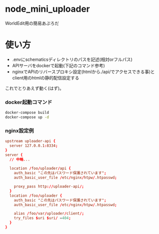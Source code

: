 # node_mini_uploader
WorldEdit用の簡易あぷろだ

# 使い方
- .envにschematicsディレクトリのパスを記述(相対orフルパス)
- APIサーバをdockerで起動(下記のコマンド参考)
- nginxでAPIのリバースプロキシ設定(htmlから./api/でアクセスできる事)とclient用のhtmlの静的配信設定する

これでとりあえず動く(はず)。

### docker起動コマンド
```bash
docker-compose build
docker-compose up -d
```

### nginx設定例
```nginx.conf
upstream uploader-api {
  server 127.0.0.1:8334;
}
server {
  // 中略...
  
  location /foo/uploader/api {
    auth_basic "この先はパスワード保護されています";
    auth_basic_user_file /etc/nginx/htpw/.htpasswd;

    proxy_pass http://uploader-api/;
  }
  location /foo/uploader {
    auth_basic "この先はパスワード保護されています";
    auth_basic_user_file /etc/nginx/htpw/.htpasswd;

    alias /foo/var/uploader/client/;
    try_files $uri $uri/ =404;
  }
}
```
